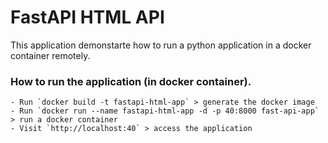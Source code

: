 # FastAPI HTML API
This application demonstarte how to run a python application in a docker container remotely.

### How to run the application (in docker container).
    - Run `docker build -t fastapi-html-app` > generate the docker image
    - Run `docker run --name fastapi-html-app -d -p 40:8000 fast-api-app` > run a docker container
    - Visit `http://localhost:40` > access the application


